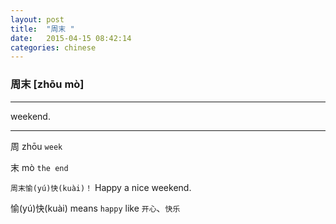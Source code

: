 ```yaml
---
layout: post
title:  "周末 "
date:   2015-04-15 08:42:14
categories: chinese
---
```

### 周末 [zhōu mò]
-----------

weekend.

-----------

周 zhōu `week`

末 mò `the end`

`周末愉(yú)快(kuài)！`  Happy a nice weekend.

愉(yú)快(kuài) means `happy` like `开心`、`快乐`